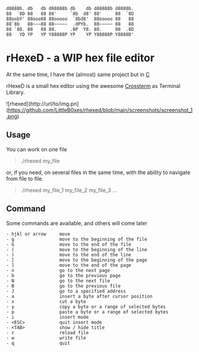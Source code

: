 ```
d8888b. db   db d88888b db    db d88888b d8888b.
88  `8D 88   88 88'     `8b  d8' 88'     88  `8D
88oobY' 88ooo88 88ooooo  `8bd8'  88ooooo 88   88
88`8b   88~~~88 88~~~~~  .dPYb.  88~~~~~ 88   88
88 `88. 88   88 88.     .8P  Y8. 88.     88  .8D
88   YD YP   YP Y88888P YP    YP Y88888P Y8888D'
```


# rHexeD - a WIP hex file editor
At the same time, I have the (almost) same project but in [C](https://github.com/LittleB0xes/hexed)

rHexeD is a small hex editor using the awesome [Crossterm](https://github.com/crossterm-rs/crossterm) as Terminal Library.



![rhexed](http://url/to/img.pn](https://github.com/LittleB0xes/rhexed/blob/main/screenshots/screenshot_1.png)

## Usage
You can work on one file
> ./rhexed my_file

or, if you need, on several files in the same time, with the ability to navigate from file to file.
> ./rhexed my_file_1 my_file_2 my_file_3 ...


## Command
Some commands are available, and others will come later

```
- hjkl or arrow     move 
- g                 move to the beginning of the file
- G                 move to the end of the file
- (                 move to the beginning of the line
- )                 move to the end of the line
- [                 move to the beginning of the page
- ]                 move to the end of the page
- n                 go to the next page
- b                 go to the previous page
- N                 go to the next file
- B                 go to the previous file
- J                 go to a specified address
- a                 insert a byte after cursor position
- x                 cut a byte
- y                 copy a byte or a range of selected bytes
- p                 paste a byte or a range of selected bytes
- i                 insert mode
- <ESC>             quit insert mode
- <TAB>             show / hide title
- r                 reload file
- w                 write file
- q                 quit
```


